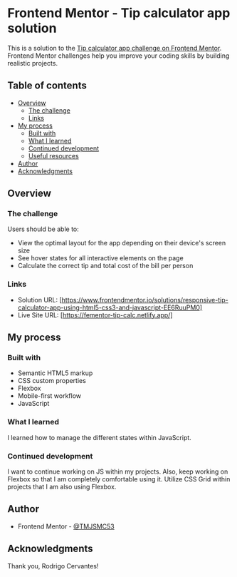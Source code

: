 # Frontend Mentor - Tip calculator app solution

This is a solution to the [Tip calculator app challenge on Frontend Mentor](https://www.frontendmentor.io/challenges/tip-calculator-app-ugJNGbJUX). Frontend Mentor challenges help you improve your coding skills by building realistic projects.

## Table of contents

- [Overview](#overview)
  - [The challenge](#the-challenge)
  - [Links](#links)
- [My process](#my-process)
  - [Built with](#built-with)
  - [What I learned](#what-i-learned)
  - [Continued development](#continued-development)
  - [Useful resources](#useful-resources)
- [Author](#author)
- [Acknowledgments](#acknowledgments)

## Overview

### The challenge

Users should be able to:

- View the optimal layout for the app depending on their device's screen size
- See hover states for all interactive elements on the page
- Calculate the correct tip and total cost of the bill per person

### Links

- Solution URL: [https://www.frontendmentor.io/solutions/responsive-tip-calculator-app-using-html5-css3-and-javascript-EE6RuuPM0]
- Live Site URL: [https://fementor-tip-calc.netlify.app/]

## My process

### Built with

- Semantic HTML5 markup
- CSS custom properties
- Flexbox
- Mobile-first workflow
- JavaScript

### What I learned

I learned how to manage the different states within JavaScript.

### Continued development

I want to continue working on JS within my projects. Also, keep working on Flexbox so that I am completely comfortable using it. Utilize CSS Grid within projects that I am also using Flexbox.

## Author

- Frontend Mentor - [@TMJSMC53](https://www.frontendmentor.io/profile/TMJSMC53)

## Acknowledgments

Thank you, Rodrigo Cervantes!
